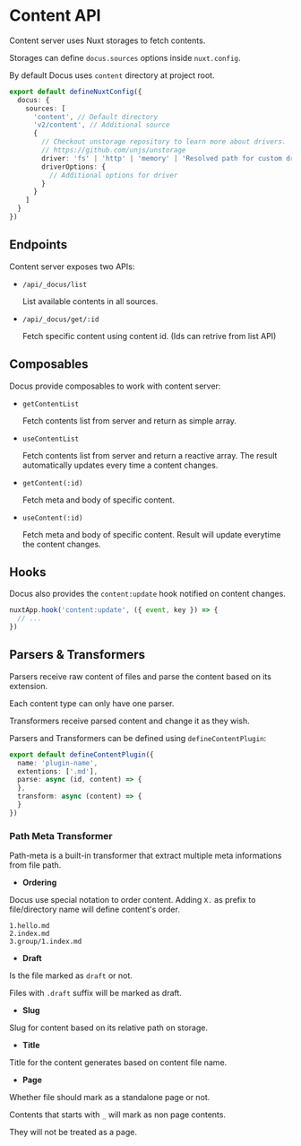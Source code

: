 # Content API

Content server uses Nuxt storages to fetch contents.

Storages can define `docus.sources` options inside `nuxt.config`.

By default Docus uses `content` directory at project root.

```ts
export default defineNuxtConfig({
  docus: {
    sources: [
      'content', // Default directory
      'v2/content', // Additional source
      {
        // Checkout unstorage repository to learn more about drivers.
        // https://github.com/unjs/unstorage
        driver: 'fs' | 'http' | 'memory' | 'Resolved path for custom driver',
        driverOptions: {
          // Additional options for driver
        }
      }
    ]
  }
})
 ```

## Endpoints

Content server exposes two APIs:

- `/api/_docus/list`
  
  List available contents in all sources.

- `/api/_docus/get/:id`

  Fetch specific content using content id. (Ids can retrive from list API)

## Composables

Docus provide composables to work with content server:

- `getContentList`
  
  Fetch contents list from server and return as simple array.
  
- `useContentList`
  
  Fetch contents list from server and return a reactive array. The result automatically updates every time a content changes.
  
- `getContent(:id)`
  
  Fetch meta and body of specific content.
  
- `useContent(:id)`
  
  Fetch meta and body of specific content. Result will update everytime the content changes.

## Hooks

Docus also provides the `content:update` hook notified on content changes.
  
```ts
nuxtApp.hook('content:update', ({ event, key }) => {
  // ...
})
```

## Parsers & Transformers

Parsers receive raw content of files and parse the content based on its extension.

Each content type can only have one parser.

Transformers receive parsed content and change it as they wish.

Parsers and Transformers can be defined using `defineContentPlugin`:

```ts
export default defineContentPlugin({
  name: 'plugin-name',
  extentions: ['.md'],
  parse: async (id, content) => {
  },
  transform: async (content) => {
  }
})
```

### Path Meta Transformer

Path-meta is a built-in transformer that extract multiple meta informations from file path.

- **Ordering**

Docus use special notation to order content. Adding `X.` as prefix to file/directory name will define content's order.

```any
1.hello.md
2.index.md
3.group/1.index.md
```

- **Draft**

Is the file marked as `draft` or not.

Files with `.draft` suffix will be marked as draft.

- **Slug**

Slug for content based on its relative path on storage.

- **Title**

Title for the content generates based on content file name.

- **Page**

Whether file should mark as a standalone page or not.

Contents that starts with `_` will mark as non page contents.

They will not be treated as a page.

